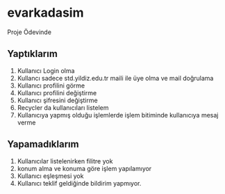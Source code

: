 # evarkadasim


Proje Ödevinde

## Yaptıklarım
1. Kullanıcı Login olma
2. Kullancı sadece std.yildiz.edu.tr maili ile üye olma ve mail doğrulama
3. Kullanıcı profilini görme
4. Kullanıcı profilini değiştirme
5. Kullanıcı şifresini değiştirme
6. Recycler da kullanıcıları listelem
7. Kullanıcıya yapmış olduğu işlemlerde işlem bitiminde kullanıcıya mesaj verme
## Yapamadıklarım
1. Kullanıcılar listelenirken filitre yok
2. konum alma ve konuma göre işlem yapılamıyor
3. Kullanıcı eşleşmesi yok
4. Kullanıcı teklif geldiğinde bildirim yapmıyor.
